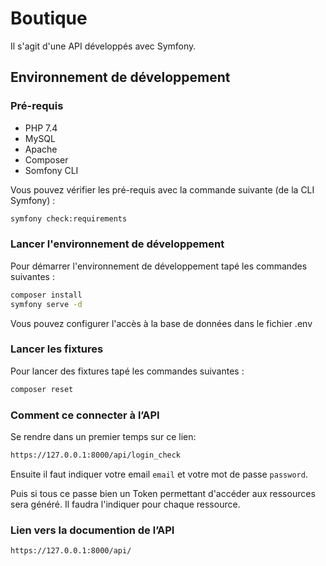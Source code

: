 # Boutique

Il s'agit d'une API développés avec Symfony.

## Environnement de développement 

### Pré-requis

* PHP 7.4
* MySQL
* Apache
* Composer
* Somfony CLI

Vous pouvez vérifier les pré-requis avec la commande suivante (de la CLI Symfony) :

```bash
symfony check:requirements
```

### Lancer l'environnement de développement 

Pour démarrer l'environnement de développement tapé les commandes suivantes :

```bash
composer install
symfony serve -d
```

Vous pouvez configurer l'accès à la base de données dans le fichier .env

### Lancer les fixtures
Pour lancer des fixtures tapé les commandes suivantes :

```bash
composer reset
```

### Comment ce connecter à l’API

Se rendre dans un premier temps sur ce lien:

```bash
https://127.0.0.1:8000/api/login_check
```
Ensuite il faut indiquer votre email `email` et votre mot de passe `password`.

Puis si tous ce passe bien un Token permettant d'accéder aux ressources sera généré. 
Il faudra l'indiquer pour chaque ressource. 

### Lien vers la documention de l’API

```bash
https://127.0.0.1:8000/api/
```
